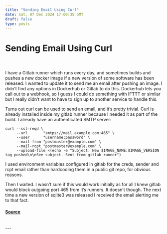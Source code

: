 ```yaml
---
title: "Sending Email Using Curl"
date: Sat, 07 Dec 2024 17:00:35 GMT
draft: false
type: posts
---
```

# Sending Email Using Curl

<br/>

<br/>
I have a Gitlab runner which runs every day, and sometimes builds and pushes a new docker image if a new version of some software has been released. I wanted to update it to send me an email after pushing an image. I didn’t find any options in Dockerhub or Gitlab to do this. Dockerhub lets you call out to a webhook, so I guess I could do something with IFTTT or similar but I really didn’t want to have to sign up to another service to handle this.

Turns out curl can be used to send an email, and it’s pretty trivial. Curl is already installed inside my gitlab runner because I needed it as part of the build. I already have an authenticated SMTP server:

```
curl --ssl-reqd \
     --url       "smtps://mail.example.com:465" \
     --user      "username:password" \
     --mail-from "postmaster@example.com" \
     --mail-rcpt "postmaster@example.com" \
     --upload-file <(echo -e "Subject: New $IMAGE_NAME:$IMAGE_VERSION tag pushed\n\nSee subject. Sent from gitlab runner")
```

I used environment variables configured in gitlab for the creds, sender and rcpt email rather than hardcoding them in a public git repo, for obvious reasons.

Then I waited. I wasn’t sure if this would work initially as for all I knew gitlab would block outgoing port 465 from it’s runners. It doesn’t though. The next time a new version of sqlite3 was released I received the email alerting me to that fact.

#### [Source](https://www.grepular.com/Sending_Email_Using_Curl)

<br/>
---
